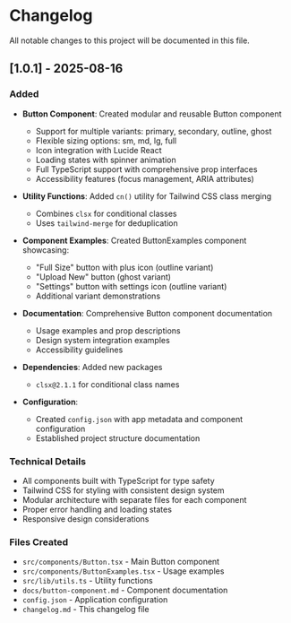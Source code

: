 # Changelog

All notable changes to this project will be documented in this file.

## [1.0.1] - 2025-08-16

### Added
- **Button Component**: Created modular and reusable Button component
  - Support for multiple variants: primary, secondary, outline, ghost
  - Flexible sizing options: sm, md, lg, full
  - Icon integration with Lucide React
  - Loading states with spinner animation
  - Full TypeScript support with comprehensive prop interfaces
  - Accessibility features (focus management, ARIA attributes)
  
- **Utility Functions**: Added `cn()` utility for Tailwind CSS class merging
  - Combines `clsx` for conditional classes
  - Uses `tailwind-merge` for deduplication
  
- **Component Examples**: Created ButtonExamples component showcasing:
  - "Full Size" button with plus icon (outline variant)
  - "Upload New" button (ghost variant)
  - "Settings" button with settings icon (outline variant)
  - Additional variant demonstrations
  
- **Documentation**: Comprehensive Button component documentation
  - Usage examples and prop descriptions
  - Design system integration examples
  - Accessibility guidelines
  
- **Dependencies**: Added new packages
  - `clsx@2.1.1` for conditional class names
  
- **Configuration**: 
  - Created `config.json` with app metadata and component configuration
  - Established project structure documentation

### Technical Details
- All components built with TypeScript for type safety
- Tailwind CSS for styling with consistent design system
- Modular architecture with separate files for each component
- Proper error handling and loading states
- Responsive design considerations

### Files Created
- `src/components/Button.tsx` - Main Button component
- `src/components/ButtonExamples.tsx` - Usage examples
- `src/lib/utils.ts` - Utility functions
- `docs/button-component.md` - Component documentation
- `config.json` - Application configuration
- `changelog.md` - This changelog file
